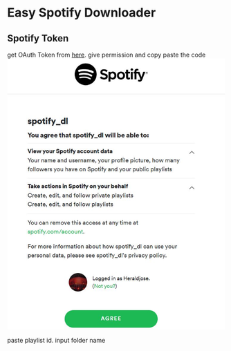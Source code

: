 # Easy Spotify Downloader

## Spotify Token

get OAuth Token from [here](https://developer.spotify.com/console/get-track/).
give permission and copy paste the code
![alt text](https://github.com/heraldjose10/spotify_dl/blob/master/readme/Capture.JPG)

paste playlist id.
input folder name
